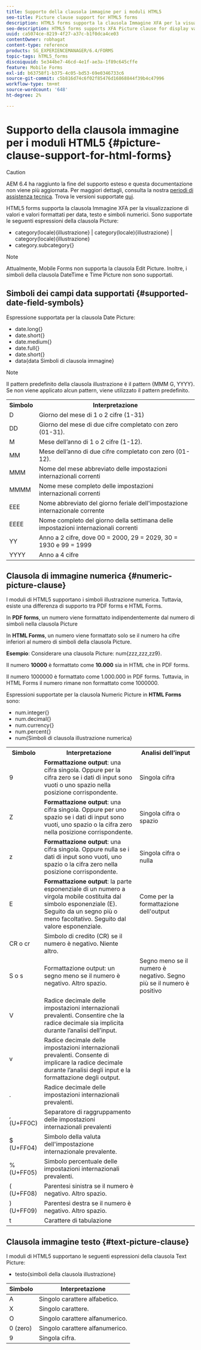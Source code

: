 ```yaml
---
title: Supporto della clausola immagine per i moduli HTML5
seo-title: Picture clause support for HTML5 forms
description: HTML5 forms supporta la clausola Immagine XFA per la visualizzazione di valori e valori formattati per data, testo e simboli numerici.
seo-description: HTML5 forms supports XFA Picture clause for display value and formatted value for date, text, and numeric symbols.
uuid: ca5074ce-8219-4f27-a37c-b1f0dca4ce03
contentOwner: robhagat
content-type: reference
products: SG_EXPERIENCEMANAGER/6.4/FORMS
topic-tags: hTML5_forms
discoiquuid: 5e344be7-46cd-4e1f-ae3a-1f89c645cffe
feature: Mobile Forms
exl-id: b63758f1-b375-4c05-bd53-69e0346733c6
source-git-commit: c5b816d74c6f02f85476d16868844f39b4c47996
workflow-type: tm+mt
source-wordcount: '648'
ht-degree: 2%

---
```


# Supporto della clausola immagine per i moduli HTML5 {#picture-clause-support-for-html-forms}

>[!CAUTION]
>
>AEM 6.4 ha raggiunto la fine del supporto esteso e questa documentazione non viene più aggiornata. Per maggiori dettagli, consulta la nostra [periodi di assistenza tecnica](https://helpx.adobe.com/it/support/programs/eol-matrix.html). Trova le versioni supportate [qui](https://experienceleague.adobe.com/docs/).

HTML5 forms supporta la clausola Immagine XFA per la visualizzazione di valori e valori formattati per data, testo e simboli numerici. Sono supportate le seguenti espressioni della clausola Picture:

* category(locale){illustrazione} | category(locale){illustrazione} | category(locale){illustrazione}
* category.subcategory{}

>[!NOTE]
>
>Attualmente, Mobile Forms non supporta la clausola Edit Picture. Inoltre, i simboli della clausola DateTime e Time Picture non sono supportati.

## Simboli dei campi data supportati {#supported-date-field-symbols}

Espressione supportata per la clausola Date Picture:

* date.long{}
* date.short{}
* date.medium{}
* date.full{}
* date.short{}
* data{data Simboli di clausola immagine}

>[!NOTE]
>
>Il pattern predefinito della clausola illustrazione è il pattern {MMM G, YYYY}. Se non viene applicato alcun pattern, viene utilizzato il pattern predefinito.

<table> 
 <tbody>
  <tr>
   <th><strong>Simbolo</strong></th> 
   <th>Interpretazione</th> 
  </tr>
  <tr>
   <td>D</td> 
   <td>Giorno del mese di 1 o 2 cifre (1-31)</td> 
  </tr>
  <tr>
   <td>DD</td> 
   <td>Giorno del mese di due cifre completato con zero (01-31).<br /> </td> 
  </tr>
  <tr>
   <td>M</td> 
   <td>Mese dell’anno di 1 o 2 cifre (1-12).<br /> </td> 
  </tr>
  <tr>
   <td>MM</td> 
   <td>Mese dell’anno di due cifre completato con zero (01-12).<br /> </td> 
  </tr>
  <tr>
   <td>MMM</td> 
   <td>Nome del mese abbreviato delle impostazioni internazionali correnti<br /> </td> 
  </tr>
  <tr>
   <td>MMMM</td> 
   <td>Nome mese completo delle impostazioni internazionali correnti<br /> </td> 
  </tr>
  <tr>
   <td>EEE</td> 
   <td>Nome abbreviato del giorno feriale dell'impostazione internazionale corrente<br /> </td> 
  </tr>
  <tr>
   <td>EEEE</td> 
   <td>Nome completo del giorno della settimana delle impostazioni internazionali correnti<br /> </td> 
  </tr>
  <tr>
   <td>YY</td> 
   <td>Anno a 2 cifre, dove 00 = 2000, 29 = 2029, 30 = 1930 e 99 = 1999<br /> </td> 
  </tr>
  <tr>
   <td>YYYY</td> 
   <td>Anno a 4 cifre<br /> </td> 
  </tr>
 </tbody>
</table>

## Clausola di immagine numerica {#numeric-picture-clause}

I moduli di HTML5 supportano i simboli illustrazione numerica. Tuttavia, esiste una differenza di supporto tra PDF forms e HTML Forms.

In **PDF forms**, un numero viene formattato indipendentemente dal numero di simboli nella clausola Picture

In **HTML Forms**, un numero viene formattato solo se il numero ha cifre inferiori al numero di simboli della clausola Picture.

**Esempio**: Considerare una clausola Picture: num{zzz,zzz,zz9}.

Il numero **10000** è formattato come **10.000** sia in HTML che in PDF forms.

Il numero 1000000 è formattato come 1.000.000 in PDF forms. Tuttavia, in HTML Forms il numero rimane non formattato come 1000000.

Espressioni supportate per la clausola Numeric Picture in **HTML Forms** sono:

* num.integer{}
* num.decimal{}
* num.currency{}
* num.percent{}
* num{Simboli di clausola illustrazione numerica}

<table> 
 <tbody>
  <tr>
   <th><strong>Simbolo</strong></th> 
   <th><strong>Interpretazione</strong></th> 
   <th>Analisi dell’input</th> 
  </tr>
  <tr>
   <td>9</td> 
   <td><strong>Formattazione output</strong>: una cifra singola. Oppure per la cifra zero se i dati di input sono vuoti o uno spazio nella posizione corrispondente.<br /> </td> 
   <td>Singola cifra</td> 
  </tr>
  <tr>
   <td>Z</td> 
   <td><strong>Formattazione output</strong>: una cifra singola. Oppure per uno spazio se i dati di input sono vuoti, uno spazio o la cifra zero nella posizione corrispondente.<br /> </td> 
   <td>Singola cifra o spazio</td> 
  </tr>
  <tr>
   <td>z</td> 
   <td><strong>Formattazione output</strong>: una cifra singola. Oppure nulla se i dati di input sono vuoti, uno spazio o la cifra zero nella posizione corrispondente.<br /> </td> 
   <td>Singola cifra o nulla</td> 
  </tr>
  <tr>
   <td>E</td> 
   <td><strong>Formattazione output</strong>: la parte esponenziale di un numero a virgola mobile costituita dal simbolo esponenziale (E). Seguito da un segno più o meno facoltativo. Seguito dal valore esponenziale.<br /> </td> 
   <td>Come per la formattazione dell'output</td> 
  </tr>
  <tr>
   <td>CR o cr<br /> </td> 
   <td>Simbolo di credito (CR) se il numero è negativo. Niente altro.</td> 
   <td><br type="_moz" /> </td> 
  </tr>
  <tr>
   <td>S o s<br /> </td> 
   <td>Formattazione output: un segno meno se il numero è negativo. Altro spazio.<br /> </td> 
   <td>Segno meno se il numero è negativo. Segno più se il numero è positivo</td> 
  </tr>
  <tr>
   <td>V</td> 
   <td>Radice decimale delle impostazioni internazionali prevalenti. Consentire che la radice decimale sia implicita durante l’analisi dell’input.</td> 
   <td><br type="_moz" /> </td> 
  </tr>
  <tr>
   <td>v</td> 
   <td>Radice decimale delle impostazioni internazionali prevalenti. Consente di implicare la radice decimale durante l’analisi degli input e la formattazione degli output.</td> 
   <td><br type="_moz" /> </td> 
  </tr>
  <tr>
   <td>.</td> 
   <td>Radice decimale delle impostazioni internazionali prevalenti.</td> 
   <td><br type="_moz" /> </td> 
  </tr>
  <tr>
   <td>, (U+FF0C)</td> 
   <td>Separatore di raggruppamento delle impostazioni internazionali prevalenti</td> 
   <td><br type="_moz" /> </td> 
  </tr>
  <tr>
   <td>$ (U+FF04)</td> 
   <td>Simbolo della valuta dell'impostazione internazionale prevalente.</td> 
   <td><br type="_moz" /> </td> 
  </tr>
  <tr>
   <td>% (U+FF05)</td> 
   <td>Simbolo percentuale delle impostazioni internazionali prevalenti.</td> 
   <td><br type="_moz" /> </td> 
  </tr>
  <tr>
   <td>( (U+FF08)</td> 
   <td>Parentesi sinistra se il numero è negativo. Altro spazio.</td> 
   <td><br type="_moz" /> </td> 
  </tr>
  <tr>
   <td>) (U+FF09)</td> 
   <td>Parentesi destra se il numero è negativo. Altro spazio.</td> 
   <td><br type="_moz" /> </td> 
  </tr>
  <tr>
   <td>t</td> 
   <td>Carattere di tabulazione</td> 
   <td><br type="_moz" /> </td> 
  </tr>
 </tbody>
</table>

## Clausola immagine testo {#text-picture-clause}

I moduli di HTML5 supportano le seguenti espressioni della clausola Text Picture:

* testo{simboli della clausola illustrazione}

| **Simbolo** | **Interpretazione** |
|---|---|
| A | Singolo carattere alfabetico. |
| X | Singolo carattere. |
| O | Singolo carattere alfanumerico. |
| 0 (zero) | Singolo carattere alfanumerico. |
| 9 | Singola cifra. |
